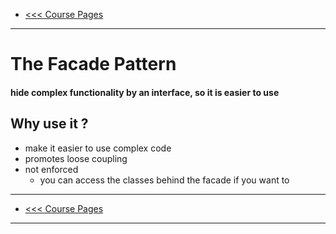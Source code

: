 - [<<< Course Pages](../README.md)
---
# The Facade Pattern
#### hide complex functionality by an interface, so it is easier to use

## Why use it ?
- make it easier to use complex code
- promotes loose coupling 
- not enforced
    - you can access the classes behind the facade if you want to
    

---
- [<<< Course Pages](../README.md)
---
